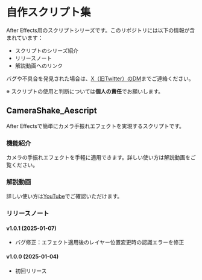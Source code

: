 # 自作スクリプト集

After Effects用のスクリプトシリーズです。このリポジトリには以下の情報が含まれています：

- スクリプトのシリーズ紹介
- リリースノート
- 解説動画へのリンク

バグや不具合を発見された場合は、[X（旧Twitter）のDM](https://x.com/yaga034)までご連絡ください。

※ スクリプトの使用と判断については**個人の責任**でお願いします。

## CameraShake_Aescript

After Effectsで簡単にカメラ手振れエフェクトを実現するスクリプトです。

### 機能紹介

カメラの手振れエフェクトを手軽に適用できます。詳しい使い方は解説動画をご覧ください。

### 解説動画

詳しい使い方は[YouTube](https://www.youtube.com/watch?v=MH9w03IbnvU)でご確認いただけます。

### リリースノート

#### v1.0.1 (2025-01-07)
- バグ修正：エフェクト適用後のレイヤー位置変更時の認識エラーを修正

#### v1.0.0 (2025-01-04)
- 初回リリース
